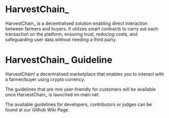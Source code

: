 # HarvestChain_
HarvestChain_ is a decentralised solution enabling direct interaction between farmers and buyers. It utilizes smart contracts to carry out each transaction on the platform, ensuring trust, reducing costs, and safeguarding user data without needing a third party.

# HarvestChain_ Guideline
HarvestChain! a decentralised marketplace that enables you to interact with a farmer/buyer using crypto currency.

The guidelines that are mre user-friendly for customers will be available once HarvestChain_ is launched on main net.

The available guidelines for developers, contributors or judges can be found at our Github Wiki Page.


